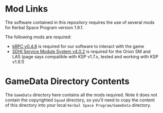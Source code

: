 # Mod Links

The software contained in this repository requires the use of several mods for Kerbal Space Program version 1.9.1.

The following mods are required:
* [kRPC v0.4.8](https://github.com/krpc/krpc/releases/tag/v0.4.8) is required for our software to interact with the game
* [SDHI Service Module System v4.0.2](https://github.com/sumghai/SDHI_ServiceModuleSystem/releases/tag/4.0.2) is required for the Orion SM and LAS (page says compatible with KSP v1.7.x, tested and working with KSP v1.9.1)

# GameData Directory Contents
The `GameData` directory here contains all the mods required. Note it does not contain the copyrighted `Squad` directory, so you'll need to copy the content of this directory into your local `Kerbal Space Program/GameData` directory.
